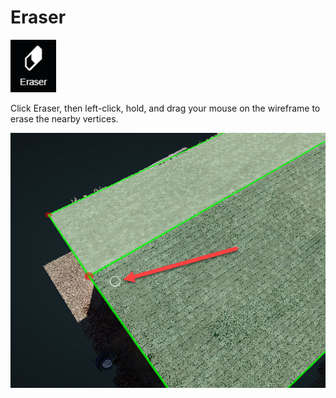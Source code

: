 # Eraser

![](../.gitbook/assets/eraser-button.png)

Click Eraser, then left-click, hold, and drag your mouse on the wireframe to erase the nearby vertices.

![This white circle shows the region of eraser](../.gitbook/assets/2018-09-12_11-21-04.jpg)

  


